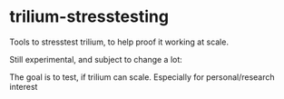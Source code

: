 # trilium-stresstesting
Tools to stresstest trilium, to help proof it working at scale.

Still experimental, and subject to change a lot:

The goal is to test, if trilium can scale. Especially for personal/research interest
